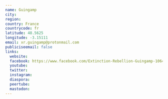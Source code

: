 ```yaml
---
name: Guingamp
city:
region:
country: France
countrycode: fr
latitude: 48.5625
longitude: -3.15111
email: xr.guingamp@protonmail.com
publiciseemail: false
links:
  website:
  facebook: https://www.facebook.com/Extinction-Rebellion-Guingamp-106451570711294
  youtube:
  twitter:
  instagram:
  diaspora:
  peertube:
  mastodon:
---
```


